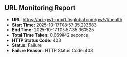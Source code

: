 ## URL Monitoring Report

- **URL:** https://api-gw1-prod1.fisglobal.com/gw/v1/health
- **Start Time:** 2025-10-17T08:57:35.293683
- **End Time:** 2025-10-17T08:57:35.363525
- **Total Time Taken:** 0.069842 seconds
- **HTTP Status Code:** 403
- **Status:** Failure
- **Failure Reason:** HTTP Status Code: 403
